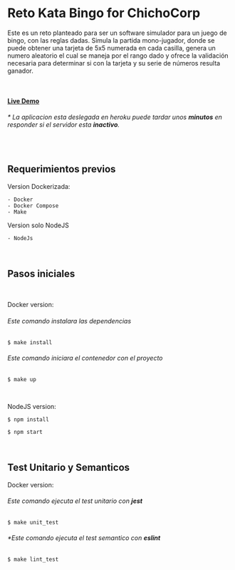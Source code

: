 # Reto Kata Bingo for ChichoCorp

Este es un reto planteado para ser un software simulador para un juego de bingo, con las reglas dadas.
Simula la partida mono-jugador, donde se puede obtener una tarjeta de 5x5 numerada en cada casilla, 
genera un numero aleatorio el cual se maneja por el rango dado y ofrece la validación necesaria para determinar si con la tarjeta y su serie de números resulta ganador.

<br>

#### [Live Demo](https://reto-kata-bingo-chichocorp.herokuapp.com/ "Live Demo")
###### * *La aplicacion esta deslegada en heroku puede tardar unos **minutos** en responder si el servidor esta **inactivo**.*

<br>

## Requerimientos previos

Version Dockerizada:

    - Docker
    - Docker Compose
    - Make

Version solo NodeJS

    - NodeJs

<br>

## Pasos iniciales

<br>

Docker version:

###### *Este comando instalara las dependencias*
    $ make install

###### *Este comando iniciara el contenedor con el proyecto*
    $ make up

<br>

NodeJS version:

    $ npm install

    $ npm start

<br>

## Test Unitario y Semanticos

Docker version:

###### *Este comando ejecuta el test unitario con **jest***
    $ make unit_test

###### *Este comando ejecuta el test semantico con **eslint**
    $ make lint_test
